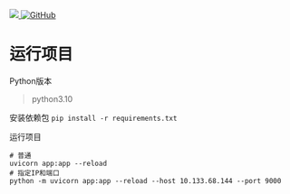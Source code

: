 <p>
<a href="https://www.murphysec.com/dr/kctlQJ59tVrS2Opo61">
    <img src="https://www.oscs1024.com/platform/badge/binkuolo/fastapi.svg?size=small">
</a>
<a href="https://github.com/binkuolo/fastapi/blob/main/LICENSE">
    <img alt="GitHub" src="https://img.shields.io/github/license/binkuolo/fastapi?style=flat-square">
</a>

# 运行项目
Python版本 
>python3.10

安装依赖包
`pip install -r requirements.txt`

运行项目
```shell
# 普通
uvicorn app:app --reload
# 指定IP和端口
python -m uvicorn app:app --reload --host 10.133.68.144 --port 9000
```